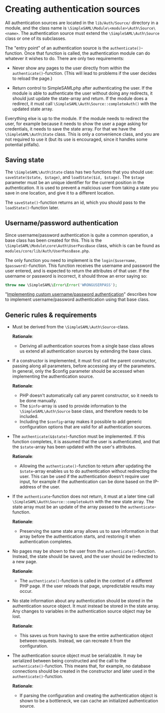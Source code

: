 # Creating authentication sources

All authentication sources are located in the `lib/Auth/Source/` directory in a module, and the class name is `\SimpleSAML\Module\<module>\Auth\Source\<name>`.
The authentication source must extend the `\SimpleSAML\Auth\Source` class or one of its subclasses.

The "entry point" of an authentication source is the `authenticate()`-function.
Once that function is called, the authentication module can do whatever it wishes to do.
There are only two requirements:

- Never show any pages to the user directly from within the `authenticate()`-function.
  (This will lead to problems if the user decides to reload the page.)

- Return control to SimpleSAMLphp after authenticating the user.
  If the module is able to authenticate the user without doing any redirects, it should just update the state-array and return.
  If the module does a redirect, it must call `\SimpleSAML\Auth\Source::completeAuth()` with the updated state array.

Everything else is up to the module.
If the module needs to redirect the user, for example because it needs to show the user a page asking for credentials, it needs to save the state array.
For that we have the `\SimpleSAML\Auth\State` class.
This is only a convenience class, and you are not required to use it (but its use is encouraged, since it handles some potential pitfalls).

## Saving state

The `\SimpleSAML\Auth\State` class has two functions that you should use:
`saveState($state, $stage)`, and `loadState($id, $stage)`.
The `$stage` parameter must be an unique identifier for the current position in the authentication.
It is used to prevent a malicious user from taking a state you save in one location, and give it to a different location.

The `saveState()`-function returns an id, which you should pass to the `loadState()`-function later.

## Username/password authentication

Since username/password authentication is quite a common operation, a base class has been created for this.
This is the `\SimpleSAML\Module\core\Auth\UserPassBase` class, which is can be found as `modules/core/lib/Auth/UserPassBase.php`.

The only function you need to implement is the `login($username, $password)`-function.
This function receives the username and password the user entered, and is expected to return the attributes of that user.
If the username or password is incorrect, it should throw an error saying so:

```php
throw new \SimpleSAML\Error\Error('WRONGUSERPASS');
```

"[Implementing custom username/password authentication](./simplesamlphp-customauth)" describes how to implement username/password authentication using that base class.

## Generic rules & requirements

- Must be derived from the `\SimpleSAML\Auth\Source`-class.

  **Rationale**:
  - Deriving all authentication sources from a single base class allows us extend all authentication sources by extending the base class.

- If a constructor is implemented, it must first call the parent constructor, passing along all parameters, before accessing any of the parameters.
  In general, only the $config parameter should be accessed when implementing the authentication source.

  **Rationale**:
  - PHP doesn't automatically call any parent constructor, so it needs to be done manually.
  - The `$info`-array is used to provide information to the `\SimpleSAML\Auth\Source` base class, and therefore needs to be included.
  - Including the `$config`-array makes it possible to add generic configuration options that are valid for all authentication sources.

- The `authenticate(&$state)`-function must be implemented.
  If this function completes, it is assumed that the user is authenticated, and that the `$state`-array has been updated with the user's attributes.

  **Rationale**:
  - Allowing the `authenticate()`-function to return after updating the `$state`-array enables us to do authentication without redirecting the user.
    This can be used if the authentication doesn't require user input, for example if the authentication can be done based on the IP-address of the user.

- If the `authenticate`-function does not return, it must at a later time call `\SimpleSAML\Auth\Source::completeAuth` with the new state array.
  The state array must be an update of the array passed to the `authenticate`-function.

  **Rationale**:
  - Preserving the same state array allows us to save information in that array before the authentication starts, and restoring it when authentication completes.

- No pages may be shown to the user from the `authenticate()`-function.
  Instead, the state should be saved, and the user should be redirected to a new page.

  **Rationale**:
  - The `authenticate()`-function is called in the context of a different PHP page.
    If the user reloads that page, unpredictable results may occur.

- No state information about any authentication should be stored in the authentication source object.
  It must instead be stored in the state array.
  Any changes to variables in the authentication source object may be lost.

  **Rationale**:
  - This saves us from having to save the entire authentication object between requests.
    Instead, we can recreate it from the configuration.

- The authentication source object must be serializable.
  It may be serialized between being constructed and the call to the `authenticate()`-function.
  This means that, for example, no database connections should be created in the constructor and later used in the `authenticate()`-function.

  **Rationale**:
  - If parsing the configuration and creating the authentication object is shown to be a bottleneck, we can cache an initialized authentication source.
